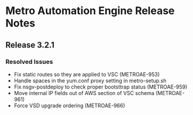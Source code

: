 # Metro Automation Engine Release Notes
## Release 3.2.1
### Resolved Issues
* Fix static routes so they are applied to VSC (METROAE-953)
* Handle spaces in the yum.conf proxy setting in metro-setup.sh
* Fix nsgv-postdeploy to check proper bootsttrap status (METROAE-959)
* Move internal IP fields out of AWS section of VSC schema (METROAE-961)
* Force VSD upgrade ordering (METROAE-966)
